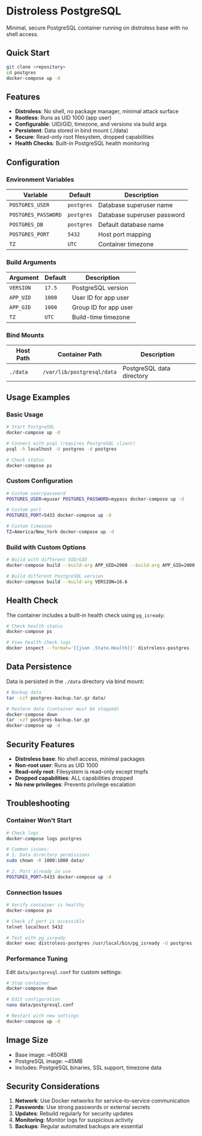 # Distroless PostgreSQL

Minimal, secure PostgreSQL container running on distroless base with no shell access.

## Quick Start

```bash
git clone <repository>
cd postgres
docker-compose up -d
```

## Features

- **Distroless**: No shell, no package manager, minimal attack surface
- **Rootless**: Runs as UID 1000 (app user)
- **Configurable**: UID/GID, timezone, and versions via build args
- **Persistent**: Data stored in bind mount (./data)
- **Secure**: Read-only root filesystem, dropped capabilities
- **Health Checks**: Built-in PostgreSQL health monitoring

## Configuration

### Environment Variables

| Variable | Default | Description |
|----------|---------|-------------|
| `POSTGRES_USER` | `postgres` | Database superuser name |
| `POSTGRES_PASSWORD` | `postgres` | Database superuser password |
| `POSTGRES_DB` | `postgres` | Default database name |
| `POSTGRES_PORT` | `5432` | Host port mapping |
| `TZ` | `UTC` | Container timezone |

### Build Arguments

| Argument | Default | Description |
|----------|---------|-------------|
| `VERSION` | `17.5` | PostgreSQL version |
| `APP_UID` | `1000` | User ID for app user |
| `APP_GID` | `1000` | Group ID for app user |
| `TZ` | `UTC` | Build-time timezone |

### Bind Mounts

| Host Path | Container Path | Description |
|-----------|----------------|-------------|
| `./data` | `/var/lib/postgresql/data` | PostgreSQL data directory |

## Usage Examples

### Basic Usage

```bash
# Start PostgreSQL
docker-compose up -d

# Connect with psql (requires PostgreSQL client)
psql -h localhost -U postgres -d postgres

# Check status
docker-compose ps
```

### Custom Configuration

```bash
# Custom user/password
POSTGRES_USER=myuser POSTGRES_PASSWORD=mypass docker-compose up -d

# Custom port
POSTGRES_PORT=5433 docker-compose up -d

# Custom timezone
TZ=America/New_York docker-compose up -d
```

### Build with Custom Options

```bash
# Build with different UID/GID
docker-compose build --build-arg APP_UID=2000 --build-arg APP_GID=2000

# Build different PostgreSQL version
docker-compose build --build-arg VERSION=16.6
```

## Health Check

The container includes a built-in health check using `pg_isready`:

```bash
# Check health status
docker-compose ps

# View health check logs
docker inspect --format='{{json .State.Health}}' distroless-postgres
```

## Data Persistence

Data is persisted in the `./data` directory via bind mount:

```bash
# Backup data
tar -czf postgres-backup.tar.gz data/

# Restore data (container must be stopped)
docker-compose down
tar -xzf postgres-backup.tar.gz
docker-compose up -d
```

## Security Features

- **Distroless base**: No shell access, minimal packages
- **Non-root user**: Runs as UID 1000
- **Read-only root**: Filesystem is read-only except tmpfs
- **Dropped capabilities**: ALL capabilities dropped
- **No new privileges**: Prevents privilege escalation

## Troubleshooting

### Container Won't Start

```bash
# Check logs
docker-compose logs postgres

# Common issues:
# 1. Data directory permissions
sudo chown -R 1000:1000 data/

# 2. Port already in use
POSTGRES_PORT=5433 docker-compose up -d
```

### Connection Issues

```bash
# Verify container is healthy
docker-compose ps

# Check if port is accessible
telnet localhost 5432

# Test with pg_isready
docker exec distroless-postgres /usr/local/bin/pg_isready -U postgres
```

### Performance Tuning

Edit `data/postgresql.conf` for custom settings:

```bash
# Stop container
docker-compose down

# Edit configuration
nano data/postgresql.conf

# Restart with new settings
docker-compose up -d
```

## Image Size

- Base image: ~850KB
- PostgreSQL image: ~45MB
- Includes: PostgreSQL binaries, SSL support, timezone data

## Security Considerations

1. **Network**: Use Docker networks for service-to-service communication
2. **Passwords**: Use strong passwords or external secrets
3. **Updates**: Rebuild regularly for security updates
4. **Monitoring**: Monitor logs for suspicious activity
5. **Backups**: Regular automated backups are essential